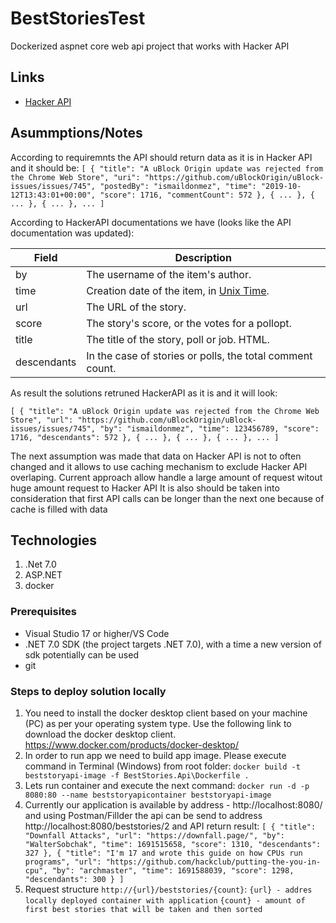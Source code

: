 ﻿# BestStoriesTest
Dockerized aspnet core web api project that works with Hacker API

## Links
* [Hacker API](https://github.com/HackerNews/API)

## Asummptions/Notes
According to requiremnts the API should return data as it is in Hacker API and it should be:
`[
    {
    "title": "A uBlock Origin update was rejected from the Chrome Web Store",
    "uri": "https://github.com/uBlockOrigin/uBlock-issues/issues/745",
    "postedBy": "ismaildonmez",
    "time": "2019-10-12T13:43:01+00:00",
    "score": 1716,
    "commentCount": 572
    },
    { ... },
    { ... },
    { ... },
    ...
]`

According to HackerAPI documentations we have (looks like the API documentation was updated):

Field | Description
------|------------
by | The username of the item's author.
time | Creation date of the item, in [Unix Time](http://en.wikipedia.org/wiki/Unix_time).
url | The URL of the story.
score | The story's score, or the votes for a pollopt.
title | The title of the story, poll or job. HTML.
descendants | In the case of stories or polls, the total comment count.

As result the solutions retruned HackerAPI as it is and it will look:

`[
    {
    "title": "A uBlock Origin update was rejected from the Chrome Web Store",
    "url": "https://github.com/uBlockOrigin/uBlock-issues/issues/745",
    "by": "ismaildonmez",
    "time": 123456789,
    "score": 1716,
    "descendants": 572
    },
    { ... },
    { ... },
    { ... },
    ...
]`

The next assumption was made that data on Hacker API is not to often changed and it allows to use caching mechanism to exclude Hacker API overlaping.
Current approach allow handle a large amount of request witout huge amount request to Hacker API
It is also should be taken into consideration that first API calls can be longer than the next one because of cache is filled with data

## Technologies
1. .Net 7.0
1. ASP.NET
1. docker

### Prerequisites
- Visual Studio 17 or higher/VS Code
- .NET 7.0 SDK (the project targets .NET 7.0), with a time a new version of sdk potentially can be used
- git

### Steps to deploy solution locally
1. You need to install the docker desktop client based on your machine (PC) as per your operating system type. Use the following link to download the docker desktop client. https://www.docker.com/products/docker-desktop/
2. In order to run app we need to build app image. Please execute command in Terminal (Windows) from root folder:
`docker build -t beststoryapi-image -f BestStories.Api\Dockerfile .`
3. Lets run container and execute the next command:
`docker run -d -p 8080:80 --name beststoryapicontainer beststoryapi-image`
4. Currently our application is available by address - http://localhost:8080/ and using Postman/Fillder the api can be send to address http://localhost:8080/beststories/2 and API return result:
`[
    {
        "title": "Downfall Attacks",
        "url": "https://downfall.page/",
        "by": "WalterSobchak",
        "time": 1691515658,
        "score": 1310,
        "descendants": 327
    },
    {
        "title": "I'm 17 and wrote this guide on how CPUs run programs",
        "url": "https://github.com/hackclub/putting-the-you-in-cpu",
        "by": "archmaster",
        "time": 1691588039,
        "score": 1298,
        "descendants": 300
    }
]`
5. Request structure `http://{url}/beststories/{count}`:
`{url} - addres locally deployed container with application`
`{count} - amount of first best stories that will be taken and then sorted` 
